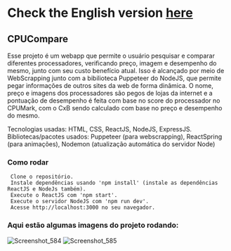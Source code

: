 # Check the English version <a href="README.md">here</a>

## CPUCompare

Esse projeto é um webapp que permite o usuário pesquisar e comparar diferentes processadores, verificando preço, imagem e desempenho do mesmo, junto com seu custo benefício atual.
Isso é alcançado por meio de WebScrapping junto com a bibilioteca Puppeteer do NodeJS, que permite pegar informações de outros sites da web de forma dinâmica. O nome, preço e imagens
dos processadores são pegos de lojas da internet e a pontuação de desempenho é feita com base no score do processador no CPUMark, com o CxB sendo calculado com base no preço e desempenho
do mesmo. 

Tecnologias usadas: HTML, CSS, ReactJS, NodeJS, ExpressJS.
Bibliotecas/pacotes usados: Puppeteer (para webscrapping), ReactSpring (para animações), Nodemon (atualização automática do servidor Node)

### Como rodar

     Clone o repositório.
     Instale dependências usando 'npm install' (instale as dependências ReactJS e NodeJs também).
     Execute o ReactJS com 'npm start'.
     Execute o servidor NodeJS com 'npm run dev'.
     Acesse http://localhost:3000 no seu navegador.
    
### Aqui estão algumas imagens do projeto rodando:

![Screenshot_584](https://github.com/RuanEmanuell/cpucompare/assets/113607857/06df708e-edf5-429a-a7c8-f41e55516558)
![Screenshot_585](https://github.com/RuanEmanuell/cpucompare/assets/113607857/0895684e-91da-4a1d-87a8-6af48cf1d60b)
